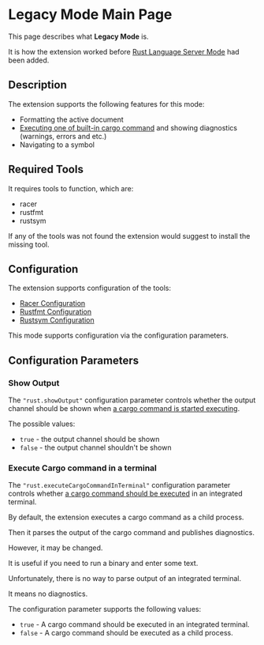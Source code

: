 # Legacy Mode Main Page

This page describes what **Legacy Mode** is.

It is how the extension worked before [Rust Language Server Mode](../rls_mode/main.md) had been added.

## Description

The extension supports the following features for this mode:

* Formatting the active document
* [Executing one of built-in cargo command](../cargo_command_execution.md) and showing diagnostics (warnings, errors and etc.)
* Navigating to a symbol

## Required Tools

It requires tools to function, which are:

* racer
* rustfmt
* rustsym

If any of the tools was not found the extension would suggest to install the missing tool.

## Configuration

The extension supports configuration of the tools:

* [Racer Configuration](racer_configuration.md)
* [Rustfmt Configuration](rustfmt_configuration.md)
* [Rustsym Configuration](rustsym_configuration.md)

This mode supports configuration via the configuration parameters.

## Configuration Parameters

### Show Output

The `"rust.showOutput"` configuration parameter controls whether the output channel should be shown when [a cargo command is started executing](../cargo_command_execution.md).

The possible values:

* `true` - the output channel should be shown
* `false` - the output channel shouldn't be shown

### Execute Cargo command in a terminal

The `"rust.executeCargoCommandInTerminal"` configuration parameter controls whether [a cargo command should be executed](../cargo_command_execution.md) in an integrated terminal.

By default, the extension executes a cargo command as a child process.

Then it parses the output of the cargo command and publishes diagnostics.

However, it may be changed.

It is useful if you need to run a binary and enter some text.

Unfortunately, there is no way to parse output of an integrated terminal.

It means no diagnostics.

The configuration parameter supports the following values:

* `true` - A cargo command should be executed in an integrated terminal.
* `false` - A cargo command should be executed as a child process.
